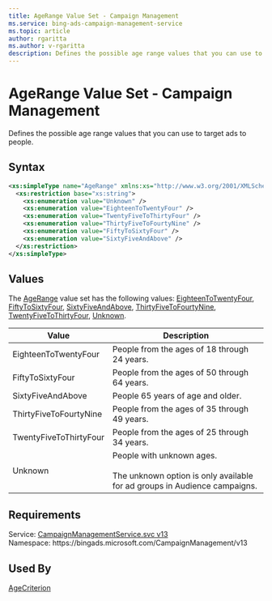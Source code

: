 ```yaml
---
title: AgeRange Value Set - Campaign Management
ms.service: bing-ads-campaign-management-service
ms.topic: article
author: rgaritta
ms.author: v-rgaritta
description: Defines the possible age range values that you can use to target ads to people.
---
```

# AgeRange Value Set - Campaign Management
Defines the possible age range values that you can use to target ads to people.

## Syntax
```xml
<xs:simpleType name="AgeRange" xmlns:xs="http://www.w3.org/2001/XMLSchema">
  <xs:restriction base="xs:string">
    <xs:enumeration value="Unknown" />
    <xs:enumeration value="EighteenToTwentyFour" />
    <xs:enumeration value="TwentyFiveToThirtyFour" />
    <xs:enumeration value="ThirtyFiveToFourtyNine" />
    <xs:enumeration value="FiftyToSixtyFour" />
    <xs:enumeration value="SixtyFiveAndAbove" />
  </xs:restriction>
</xs:simpleType>
```

## <a name="values"></a>Values

The [AgeRange](agerange.md) value set has the following values: [EighteenToTwentyFour](#eighteentotwentyfour), [FiftyToSixtyFour](#fiftytosixtyfour), [SixtyFiveAndAbove](#sixtyfiveandabove), [ThirtyFiveToFourtyNine](#thirtyfivetofourtynine), [TwentyFiveToThirtyFour](#twentyfivetothirtyfour), [Unknown](#unknown).

|Value|Description|
|-----------|---------------|
|<a name="eighteentotwentyfour"></a>EighteenToTwentyFour|People from the ages of 18 through 24 years.|
|<a name="fiftytosixtyfour"></a>FiftyToSixtyFour|People from the ages of 50 through 64 years.|
|<a name="sixtyfiveandabove"></a>SixtyFiveAndAbove|People 65 years of age and older.|
|<a name="thirtyfivetofourtynine"></a>ThirtyFiveToFourtyNine|People from the ages of 35 through 49 years.|
|<a name="twentyfivetothirtyfour"></a>TwentyFiveToThirtyFour|People from the ages of 25 through 34 years.|
|<a name="unknown"></a>Unknown|People with unknown ages.<br/><br/>The unknown option is only available for ad groups in Audience campaigns.|

## Requirements
Service: [CampaignManagementService.svc v13](https://campaign.api.bingads.microsoft.com/Api/Advertiser/CampaignManagement/v13/CampaignManagementService.svc)  
Namespace: https\://bingads.microsoft.com/CampaignManagement/v13  

## Used By
[AgeCriterion](agecriterion.md)  
